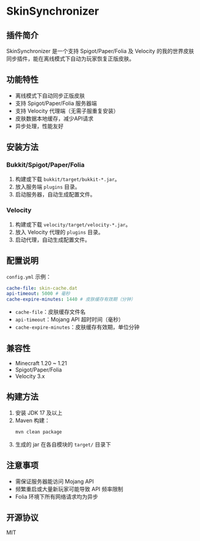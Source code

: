 # SkinSynchronizer

## 插件简介
SkinSynchronizer 是一个支持 Spigot/Paper/Folia 及 Velocity 的我的世界皮肤同步插件，能在离线模式下自动为玩家恢复正版皮肤。

## 功能特性
- 离线模式下自动同步正版皮肤
- 支持 Spigot/Paper/Folia 服务器端
- 支持 Velocity 代理端（无需子服重复安装）
- 皮肤数据本地缓存，减少API请求
- 异步处理，性能友好

## 安装方法
### Bukkit/Spigot/Paper/Folia
1. 构建或下载 `bukkit/target/bukkit-*.jar`。
2. 放入服务端 `plugins` 目录。
3. 启动服务器，自动生成配置文件。

### Velocity
1. 构建或下载 `velocity/target/velocity-*.jar`。
2. 放入 Velocity 代理的 `plugins` 目录。
3. 启动代理，自动生成配置文件。

## 配置说明
`config.yml` 示例：
```yaml
cache-file: skin-cache.dat
api-timeout: 5000 # 毫秒
cache-expire-minutes: 1440 # 皮肤缓存有效期（分钟）
```
- `cache-file`：皮肤缓存文件名
- `api-timeout`：Mojang API 超时时间（毫秒）
- `cache-expire-minutes`：皮肤缓存有效期，单位分钟

## 兼容性
- Minecraft 1.20 ~ 1.21
- Spigot/Paper/Folia
- Velocity 3.x

## 构建方法
1. 安装 JDK 17 及以上
2. Maven 构建：
   ```sh
   mvn clean package
   ```
3. 生成的 jar 在各自模块的 `target/` 目录下

## 注意事项
- 需保证服务器能访问 Mojang API
- 频繁重启或大量新玩家可能导致 API 频率限制
- Folia 环境下所有网络请求均为异步

## 开源协议
MIT 